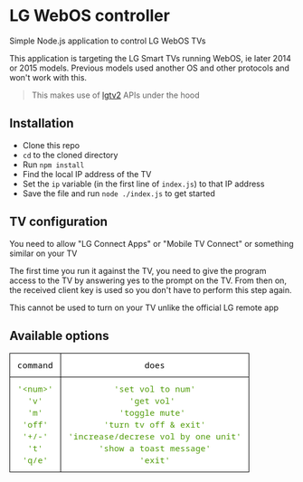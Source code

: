 # LG WebOS controller

Simple Node.js application to control LG WebOS TVs

This application is targeting the LG Smart TVs running WebOS, ie later 2014 or 2015 models. Previous models used another OS and other protocols and won't work with this.

>This makes use of [lgtv2](https://github.com/hobbyquaker/lgtv2) APIs under the hood


## Installation

- Clone this repo
- `cd` to the cloned directory
- Run `npm install`
- Find the local IP address of the TV
- Set the `ip` variable (in the first line of `index.js`) to that IP address
- Save the file and run `node ./index.js` to get started

## TV configuration

You need to allow "LG Connect Apps" or "Mobile TV Connect" or something similar on your TV

The first time you run it against the TV, you need to give the program access to the TV by answering yes to the prompt on the TV. From then on, the received client key is used so you don't have to perform this step again.

This cannot be used to turn on your TV unlike the official LG remote app

## Available options
<img src="files/ss.png">